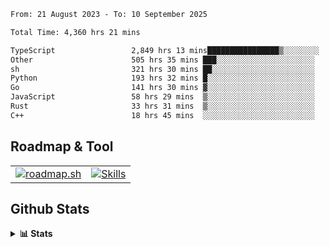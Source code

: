 <!--START_SECTION:waka-->

```txt
From: 21 August 2023 - To: 10 September 2025

Total Time: 4,360 hrs 21 mins

TypeScript                 2,849 hrs 13 mins████████████████▒░░░░░░░░   65.34 %
Other                      505 hrs 35 mins ███░░░░░░░░░░░░░░░░░░░░░░   11.60 %
sh                         321 hrs 30 mins ██░░░░░░░░░░░░░░░░░░░░░░░   07.37 %
Python                     193 hrs 32 mins █░░░░░░░░░░░░░░░░░░░░░░░░   04.44 %
Go                         141 hrs 30 mins ▓░░░░░░░░░░░░░░░░░░░░░░░░   03.25 %
JavaScript                 58 hrs 29 mins  ▒░░░░░░░░░░░░░░░░░░░░░░░░   01.34 %
Rust                       33 hrs 31 mins  ▒░░░░░░░░░░░░░░░░░░░░░░░░   00.77 %
C++                        18 hrs 45 mins  ░░░░░░░░░░░░░░░░░░░░░░░░░   00.43 %
```

<!--END_SECTION:waka-->

## Roadmap & Tool
<table align="center">
  <tr>
    <td>
      <a href="https://roadmap.sh">
        <img src="https://roadmap.sh/card/tall/6505f3e78dfc79db2fff8e3e?variant=dark" alt="roadmap.sh" />
      </a>
    </td>
    <td>
      <a href="https://github.com/chaninlaw">
        <img src="https://skillicons.dev/icons?i=js,typescript,nodejs,nestjs,react,next,astro,html,css,tailwind,postgres,prisma,docker,git,rust,go&perline=7&theme=dark" alt="Skills" />
      </a>
    </td>
  </tr>
</table>

## Github Stats
<details close>
  <summary><b>📊 Stats</b></summary>
  <div align="center">
    
<picture>
  <source
    srcset="https://github-readme-stats.vercel.app/api?username=chaninlaw&show_icons=true&theme=dark"
    media="(prefers-color-scheme: dark)"
  />
  <source
    srcset="https://github-readme-stats.vercel.app/api?username=chaninlaw&show_icons=true"
    media="(prefers-color-scheme: light), (prefers-color-scheme: no-preference)"
  />
  <img src="https://github-readme-stats.vercel.app/api?username=chaninlaw&show_icons=true" />
</picture>
    
<picture>
  <source
    srcset="https://github-readme-stats.vercel.app/api/top-langs/?username=chaninlaw&layout=donut&theme=dark"
    media="(prefers-color-scheme: dark)"
  />
  <source
    srcset="https://github-readme-stats.vercel.app/api/top-langs/?username=chaninlaw&layout=donut"
    media="(prefers-color-scheme: light), (prefers-color-scheme: no-preference)"
  />
  <img src="https://github-readme-stats.vercel.app/api/top-langs/?username=chaninlaw&layout=donut" />
</picture>
    
  </div>
  
</details>

